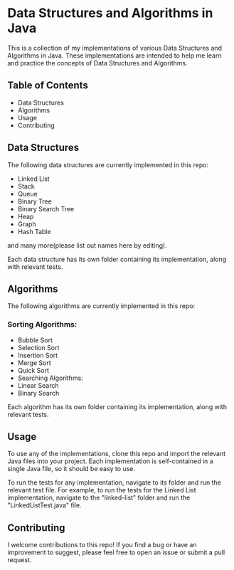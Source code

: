 # Data Structures and Algorithms in Java
This is a collection of my implementations of various Data Structures and Algorithms in Java. These implementations are intended to help me learn and practice the concepts of Data Structures and Algorithms.

## Table of Contents
- Data Structures
- Algorithms
- Usage
- Contributing

## Data Structures
The following data structures are currently implemented in this repo:

- Linked List
- Stack
- Queue
- Binary Tree
- Binary Search Tree
- Heap
- Graph
- Hash Table

and many more(please list out names here by editing).
 
Each data structure has its own folder containing its implementation, along with relevant tests.

## Algorithms
The following algorithms are currently implemented in this repo:

### Sorting Algorithms:
- Bubble Sort
- Selection Sort
- Insertion Sort
- Merge Sort
- Quick Sort
- Searching Algorithms:
- Linear Search
- Binary Search

Each algorithm has its own folder containing its implementation, along with relevant tests.

## Usage
To use any of the implementations, clone this repo and import the relevant Java files into your project. Each implementation is self-contained in a single Java file, so it should be easy to use.

To run the tests for any implementation, navigate to its folder and run the relevant test file. For example, to run the tests for the Linked List implementation, navigate to the "linked-list" folder and run the "LinkedListTest.java" file.

## Contributing
I welcome contributions to this repo! If you find a bug or have an improvement to suggest, please feel free to open an issue or submit a pull request.

